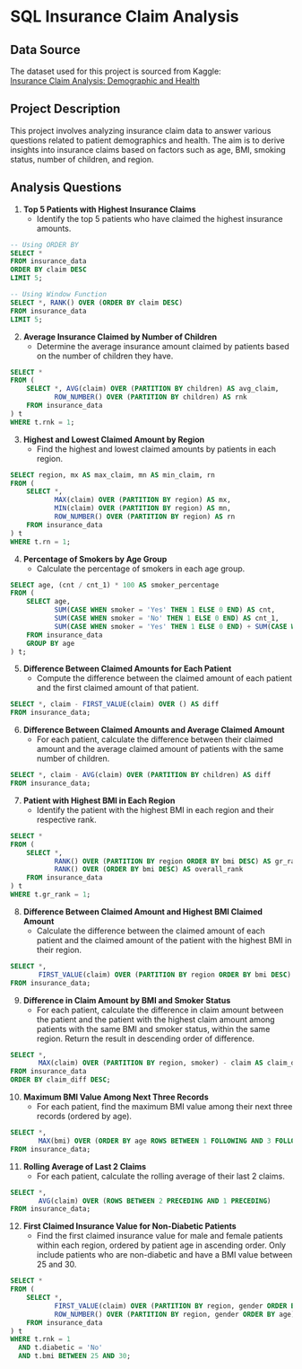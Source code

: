 # SQL Insurance Claim Analysis

## Data Source

The dataset used for this project is sourced from Kaggle:  
[Insurance Claim Analysis: Demographic and Health](https://www.kaggle.com/datasets/thedevastator/insurance-claim-analysis-demographic-and-health)

## Project Description

This project involves analyzing insurance claim data to answer various questions related to patient demographics and health. The aim is to derive insights into insurance claims based on factors such as age, BMI, smoking status, number of children, and region.

## Analysis Questions

1. **Top 5 Patients with Highest Insurance Claims**
   - Identify the top 5 patients who have claimed the highest insurance amounts.

```sql
-- Using ORDER BY
SELECT * 
FROM insurance_data 
ORDER BY claim DESC 
LIMIT 5;

-- Using Window Function
SELECT *, RANK() OVER (ORDER BY claim DESC) 
FROM insurance_data 
LIMIT 5;
```

2. **Average Insurance Claimed by Number of Children**
   - Determine the average insurance amount claimed by patients based on the number of children they have.

```sql
SELECT * 
FROM (
    SELECT *, AVG(claim) OVER (PARTITION BY children) AS avg_claim,
           ROW_NUMBER() OVER (PARTITION BY children) AS rnk
    FROM insurance_data
) t
WHERE t.rnk = 1;
```

3. **Highest and Lowest Claimed Amount by Region**
   - Find the highest and lowest claimed amounts by patients in each region.

```sql
SELECT region, mx AS max_claim, mn AS min_claim, rn 
FROM (
    SELECT *, 
           MAX(claim) OVER (PARTITION BY region) AS mx,
           MIN(claim) OVER (PARTITION BY region) AS mn,
           ROW_NUMBER() OVER (PARTITION BY region) AS rn
    FROM insurance_data
) t
WHERE t.rn = 1;
```

4. **Percentage of Smokers by Age Group**
   - Calculate the percentage of smokers in each age group.

```sql
SELECT age, (cnt / cnt_1) * 100 AS smoker_percentage 
FROM (
    SELECT age,
           SUM(CASE WHEN smoker = 'Yes' THEN 1 ELSE 0 END) AS cnt,
           SUM(CASE WHEN smoker = 'No' THEN 1 ELSE 0 END) AS cnt_1,
           SUM(CASE WHEN smoker = 'Yes' THEN 1 ELSE 0 END) + SUM(CASE WHEN smoker = 'No' THEN 1 ELSE 0 END) AS total
    FROM insurance_data
    GROUP BY age
) t;
```

5. **Difference Between Claimed Amounts for Each Patient**
   - Compute the difference between the claimed amount of each patient and the first claimed amount of that patient.

```sql
SELECT *, claim - FIRST_VALUE(claim) OVER () AS diff
FROM insurance_data;
```

6. **Difference Between Claimed Amounts and Average Claimed Amount**
   - For each patient, calculate the difference between their claimed amount and the average claimed amount of patients with the same number of children.

```sql
SELECT *, claim - AVG(claim) OVER (PARTITION BY children) AS diff
FROM insurance_data;
```

7. **Patient with Highest BMI in Each Region**
   - Identify the patient with the highest BMI in each region and their respective rank.

```sql
SELECT * 
FROM (
    SELECT *, 
           RANK() OVER (PARTITION BY region ORDER BY bmi DESC) AS gr_rank,
           RANK() OVER (ORDER BY bmi DESC) AS overall_rank
    FROM insurance_data
) t
WHERE t.gr_rank = 1;
```

8. **Difference Between Claimed Amount and Highest BMI Claimed Amount**
   - Calculate the difference between the claimed amount of each patient and the claimed amount of the patient with the highest BMI in their region.

```sql
SELECT *, 
       FIRST_VALUE(claim) OVER (PARTITION BY region ORDER BY bmi DESC) - claim AS diff
FROM insurance_data;
```

9. **Difference in Claim Amount by BMI and Smoker Status**
   - For each patient, calculate the difference in claim amount between the patient and the patient with the highest claim amount among patients with the same BMI and smoker status, within the same region. Return the result in descending order of difference.

```sql
SELECT *, 
       MAX(claim) OVER (PARTITION BY region, smoker) - claim AS claim_diff
FROM insurance_data
ORDER BY claim_diff DESC;
```

10. **Maximum BMI Value Among Next Three Records**
    - For each patient, find the maximum BMI value among their next three records (ordered by age).

```sql
SELECT *,
       MAX(bmi) OVER (ORDER BY age ROWS BETWEEN 1 FOLLOWING AND 3 FOLLOWING)
FROM insurance_data;
```

11. **Rolling Average of Last 2 Claims**
    - For each patient, calculate the rolling average of their last 2 claims.

```sql
SELECT *,
       AVG(claim) OVER (ROWS BETWEEN 2 PRECEDING AND 1 PRECEDING)
FROM insurance_data;
```

12. **First Claimed Insurance Value for Non-Diabetic Patients**
    - Find the first claimed insurance value for male and female patients within each region, ordered by patient age in ascending order. Only include patients who are non-diabetic and have a BMI value between 25 and 30.

```sql
SELECT * 
FROM (
    SELECT *,
           FIRST_VALUE(claim) OVER (PARTITION BY region, gender ORDER BY age) AS first_claim,
           ROW_NUMBER() OVER (PARTITION BY region, gender ORDER BY age) AS rnk
    FROM insurance_data
) t
WHERE t.rnk = 1
  AND t.diabetic = 'No'
  AND t.bmi BETWEEN 25 AND 30;
```